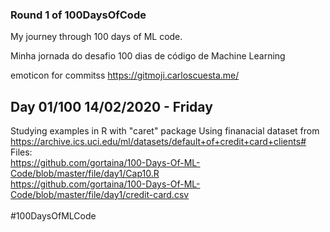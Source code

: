 ### Round 1 of 100DaysOfCode

My journey through 100 days of ML code. 

Minha jornada do desafio 100 dias de código de Machine Learning

emoticon for commitss https://gitmoji.carloscuesta.me/

## Day 01/100 14/02/2020 - Friday
Studying examples in R with "caret" package
Using finanacial dataset from https://archive.ics.uci.edu/ml/datasets/default+of+credit+card+clients#
<br>
Files: 
<br>https://github.com/gortaina/100-Days-Of-ML-Code/blob/master/file/day1/Cap10.R
<br>https://github.com/gortaina/100-Days-Of-ML-Code/blob/master/file/day1/credit-card.csv
<br>       
#100DaysOfMLCode
 
